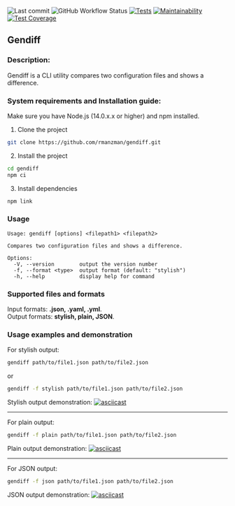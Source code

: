 ![Last commit](https://img.shields.io/github/last-commit/rmanzman/gendiff)
![GitHub Workflow Status](https://img.shields.io/github/actions/workflow/status/rmanzman/gendiff/hexlet-check.yml)
[![Tests](https://github.com/rmanzman/gendiff/actions/workflows/gendiff.yml/badge.svg)](https://github.com/rmanzman/gendiff/actions/workflows/gendiff.yml)
[![Maintainability](https://api.codeclimate.com/v1/badges/4e1c8ccd4e1a657e81a9/maintainability)](https://codeclimate.com/github/rmanzman/gendiff/maintainability)
[![Test Coverage](https://api.codeclimate.com/v1/badges/4e1c8ccd4e1a657e81a9/test_coverage)](https://codeclimate.com/github/rmanzman/gendiff/test_coverage)

## Gendiff

### Description:
Gendiff is a CLI utility compares two configuration files and shows a difference.

### System requirements and Installation guide:
Make sure you have Node.js (14.0.x.x or higher) and npm installed.

1. Clone the project
```bash
git clone https://github.com/rmanzman/gendiff.git
```
2. Install the project
```bash
cd gendiff
npm ci
```
3. Install dependencies
```bash
npm link
```

### Usage
```
Usage: gendiff [options] <filepath1> <filepath2>

Compares two configuration files and shows a difference.

Options:
  -V, --version        output the version number
  -f, --format <type>  output format (default: "stylish")
  -h, --help           display help for command
```

### Supported files and formats
Input formats: **.json, .yaml, .yml**.  
Output formats: **stylish, plain, JSON**.

### Usage examples and demonstration
For stylish output:
```bash
gendiff path/to/file1.json path/to/file2.json
```
or
```bash
gendiff -f stylish path/to/file1.json path/to/file2.json
```

Stylish output demonstration:
[![asciicast](https://asciinema.org/a/f3hz8UmzipMi7VSbBE58u6nM2.svg)](https://asciinema.org/a/f3hz8UmzipMi7VSbBE58u6nM2)
***
For plain output:
```bash
gendiff -f plain path/to/file1.json path/to/file2.json
```

Plain output demonstration:
[![asciicast](https://asciinema.org/a/FdZzW1c3wp4767KgVc10v8uma.svg)](https://asciinema.org/a/FdZzW1c3wp4767KgVc10v8uma)
***
For JSON output:
```bash
gendiff -f json path/to/file1.json path/to/file2.json
```

JSON output demonstration:
[![asciicast](https://asciinema.org/a/KkaQllbvmpATilKNn9Jey50Cz.svg)](https://asciinema.org/a/KkaQllbvmpATilKNn9Jey50Cz)